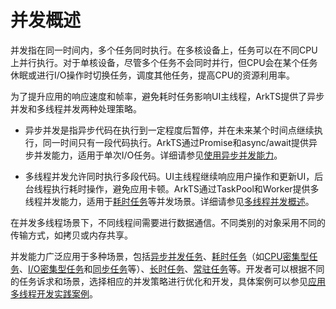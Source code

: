 # 并发概述
<!--Kit: ArkTS-->
<!--Subsystem: CommonLibrary-->
<!--Owner: @wang_zhaoyong-->
<!--Designer: @weng-changcheng-->
<!--Tester: @kirl75; @zsw_zhushiwei-->
<!--Adviser: @ge-yafang-->

并发指在同一时间内，多个任务同时执行。在多核设备上，任务可以在不同CPU上并行执行。对于单核设备，尽管多个任务不会同时并行，但CPU会在某个任务休眠或进行I/O操作时切换任务，调度其他任务，提高CPU的资源利用率。

为了提升应用的响应速度和帧率，避免耗时任务影响UI主线程，ArkTS提供了异步并发和多线程并发两种处理策略。

- 异步并发是指异步代码在执行到一定程度后暂停，并在未来某个时间点继续执行，同一时间只有一段代码执行。ArkTS通过Promise和async/await提供异步并发能力，适用于单次I/O任务。详细请参见[使用异步并发能力](async-concurrency-overview.md)。

- 多线程并发允许同时执行多段代码。UI主线程继续响应用户操作和更新UI，后台线程执行耗时操作，避免应用卡顿。ArkTS通过TaskPool和Worker提供多线程并发能力，适用于[耗时任务](time-consuming-task-overview.md)等并发场景。详细请参见[多线程并发概述](multi-thread-concurrency-overview.md)。


在并发多线程场景下，不同线程间需要进行数据通信。不同类别的对象采用不同的传输方式，如拷贝或内存共享。

并发能力广泛应用于多种场景，包括[异步并发任务](async-concurrency-overview.md)、[耗时任务](time-consuming-task-overview.md)（如[CPU密集型任务](cpu-intensive-task-development.md)、[I/O密集型任务](io-intensive-task-development.md)和[同步任务](sync-task-development.md)等）、[长时任务](long-time-task-overview.md)、[常驻任务](resident-task-overview.md)等。开发者可以根据不同的任务诉求和场景，选择相应的并发策略进行优化和开发，具体案例可以参见[应用多线程开发实践案例](batch-database-operations-guide.md)。